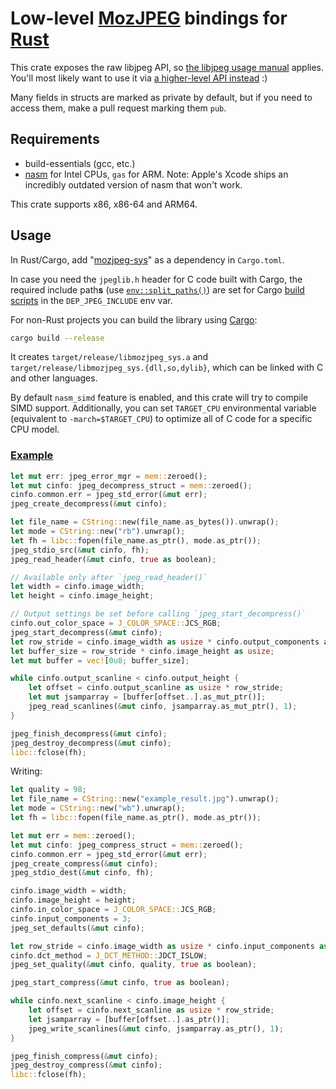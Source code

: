 # Low-level [MozJPEG](https://github.com/mozilla/mozjpeg) bindings for [Rust](https://www.rust-lang.org/)

This crate exposes the raw libjpeg API, so [the libjpeg usage manual](https://github.com/mozilla/mozjpeg/blob/master/libjpeg.txt) applies. You'll most likely want to use it via [a higher-level API instead](https://crates.rs/crates/mozjpeg) :)

Many fields in structs are marked as private by default, but if you need to access them, make a pull request marking them `pub`.

## Requirements

* build-essentials (gcc, etc.)
* [nasm](https://www.nasm.us/) for Intel CPUs, `gas` for ARM. Note: Apple's Xcode ships an incredibly outdated version of nasm that won't work.

This crate supports x86, x86-64 and ARM64.

## Usage

In Rust/Cargo, add "[mozjpeg-sys][crate]" as a dependency in `Cargo.toml`.

[crate]: https://crates.rs/crates/mozjpeg-sys

In case you need the `jpeglib.h` header for C code built with Cargo, the required include path**s** (use [`env::split_paths()`][1]) are set for Cargo [build scripts][2] in the `DEP_JPEG_INCLUDE` env var.

[1]: https://doc.rust-lang.org/std/env/fn.split_paths.html
[2]: https://doc.rust-lang.org/cargo/reference/environment-variables.html#environment-variables-cargo-sets-for-build-scripts

For non-Rust projects you can build the library using [Cargo](https://rustup.rs/):

```sh
cargo build --release
```

It creates `target/release/libmozjpeg_sys.a` and `target/release/libmozjpeg_sys.{dll,so,dylib}`, which can be linked with C and other languages.

By default `nasm_simd` feature is enabled, and this crate will try to compile SIMD support. Additionally, you can set `TARGET_CPU` environmental variable (equivalent to `-march=$TARGET_CPU`) to optimize all of C code for a specific CPU model.

### [Example](examples/reencode.rs)

```rust
let mut err: jpeg_error_mgr = mem::zeroed();
let mut cinfo: jpeg_decompress_struct = mem::zeroed();
cinfo.common.err = jpeg_std_error(&mut err);
jpeg_create_decompress(&mut cinfo);

let file_name = CString::new(file_name.as_bytes()).unwrap();
let mode = CString::new("rb").unwrap();
let fh = libc::fopen(file_name.as_ptr(), mode.as_ptr());
jpeg_stdio_src(&mut cinfo, fh);
jpeg_read_header(&mut cinfo, true as boolean);

// Available only after `jpeg_read_header()`
let width = cinfo.image_width;
let height = cinfo.image_height;

// Output settings be set before calling `jpeg_start_decompress()`
cinfo.out_color_space = J_COLOR_SPACE::JCS_RGB;
jpeg_start_decompress(&mut cinfo);
let row_stride = cinfo.image_width as usize * cinfo.output_components as usize;
let buffer_size = row_stride * cinfo.image_height as usize;
let mut buffer = vec![0u8; buffer_size];

while cinfo.output_scanline < cinfo.output_height {
    let offset = cinfo.output_scanline as usize * row_stride;
    let mut jsamparray = [buffer[offset..].as_mut_ptr()];
    jpeg_read_scanlines(&mut cinfo, jsamparray.as_mut_ptr(), 1);
}

jpeg_finish_decompress(&mut cinfo);
jpeg_destroy_decompress(&mut cinfo);
libc::fclose(fh);
```

Writing:

```rust
let quality = 98;
let file_name = CString::new("example_result.jpg").unwrap();
let mode = CString::new("wb").unwrap();
let fh = libc::fopen(file_name.as_ptr(), mode.as_ptr());

let mut err = mem::zeroed();
let mut cinfo: jpeg_compress_struct = mem::zeroed();
cinfo.common.err = jpeg_std_error(&mut err);
jpeg_create_compress(&mut cinfo);
jpeg_stdio_dest(&mut cinfo, fh);

cinfo.image_width = width;
cinfo.image_height = height;
cinfo.in_color_space = J_COLOR_SPACE::JCS_RGB;
cinfo.input_components = 3;
jpeg_set_defaults(&mut cinfo);

let row_stride = cinfo.image_width as usize * cinfo.input_components as usize;
cinfo.dct_method = J_DCT_METHOD::JDCT_ISLOW;
jpeg_set_quality(&mut cinfo, quality, true as boolean);

jpeg_start_compress(&mut cinfo, true as boolean);

while cinfo.next_scanline < cinfo.image_height {
    let offset = cinfo.next_scanline as usize * row_stride;
    let jsamparray = [buffer[offset..].as_ptr()];
    jpeg_write_scanlines(&mut cinfo, jsamparray.as_ptr(), 1);
}

jpeg_finish_compress(&mut cinfo);
jpeg_destroy_compress(&mut cinfo);
libc::fclose(fh);
```
